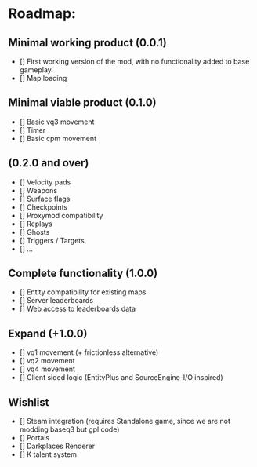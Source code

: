 # Roadmap:
## Minimal working product (0.0.1)
- [] First working version of the mod, with no functionality added to base gameplay.
- [] Map loading
## Minimal viable product (0.1.0)
- [] Basic vq3 movement
- [] Timer
- [] Basic cpm movement

## (0.2.0 and over)
- [] Velocity pads  
- [] Weapons  
- [] Surface flags  
- [] Checkpoints
- [] Proxymod compatibility
- [] Replays
- [] Ghosts
- [] Triggers / Targets
- [] ...

## Complete functionality (1.0.0)
- [] Entity compatibility for existing maps
- [] Server leaderboards
- [] Web access to leaderboards data

## Expand (+1.0.0)
- [] vq1 movement (+ frictionless alternative)
- [] vq2 movement
- [] vq4 movement
- [] Client sided logic (EntityPlus and SourceEngine-I/O inspired)

## Wishlist
- [] Steam integration (requires Standalone game, since we are not modding baseq3 but gpl code)
- [] Portals
- [] Darkplaces Renderer
- [] K talent system